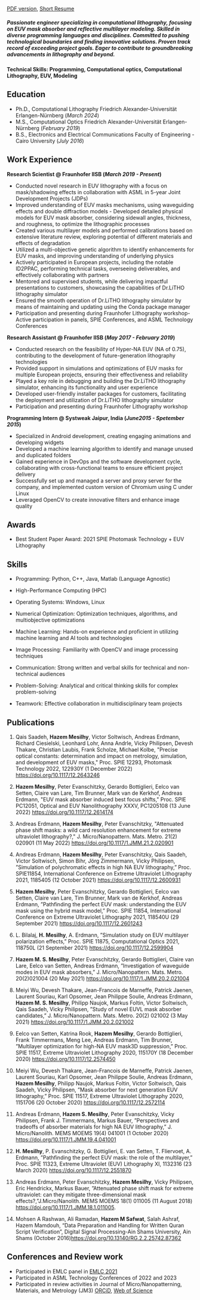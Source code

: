 [PDF version](./assets/HazemMesilhy_Sept.2023.pdf), [Short Resume](./assets/Hazem_CV_2023.pdf)

##### Passionate engineer specializing in computational lithography, focusing on EUV mask absorber and reflective multilayer modeling. Skilled in diverse programming languages and disciplines. Committed to pushing technological boundaries and finding innovative solutions. Proven track record of exceeding project goals. Eager to contribute to groundbreaking advancements in lithography and beyond.

#### Technical Skills: Programming, Computational optics, Computational Lithography, EUV, Modeling

## Education
+ Ph.D., Computational Lithography
Friedrich Alexander-Universität Erlangen-Nürnberg (_March 2024_)								       		
+ M.S., Computational Optics
Friedrich Alexander-Universität Erlangen-Nürnberg (_February 2019_)	 			        		
+ B.S., Electronics and Electrical Communications
Faculty of Engineering - Cairo University (_July 2016_)

## Work Experience
**Research Scientist @ Fraunhofer IISB (_March 2019 - Present_)**
- Conducted novel research in EUV lithography with a focus on mask/shadowing effects in collaboration with ASML in 5-year Joint Development Projects (JDPs)
- Improved understanding of EUV masks mechanisms, using waveguiding effects and double diffraction models - Developed detailed physical models for EUV mask absorber, considering sidewall angles, thickness, and roughness, to optimize the lithographic processes
- Created various multilayer models and performed calibrations based on extensive literature review, exploring potential of different materials and effects of degradation
- Utilized a multi-objective genetic algorithm to identify enhancements for EUV masks, and improving understanding of underlying physics
- Actively participated in European projects, including the notable ID2PPAC, performing technical tasks, overseeing deliverables, and effectively collaborating with partners
- Mentored and supervised students, while delivering impactful presentations to customers, showcasing the capabilities of Dr.LiTHO lithography simulator
- Ensured the smooth operation of Dr.LiTHO lithography simulator by means of maintaining and updating using the Conda package manager
- Participation and presenting during Fraunhofer Lithography workshop- Active participation in panels, SPIE Conferences, and ASML Technology Conferences 

**Research Assistant @ Fraunhofer IISB (_May 2017 - February 2019_)**
- Conducted research on the feasibility of Hyper-NA EUV (NA of 0.75), contributing to the development of future-generation lithography technologies
- Provided support in simulations and optimizations of EUV masks for multiple European projects, ensuring their effectiveness and reliability
- Played a key role in debugging and building the Dr.LiTHO lithography simulator, enhancing its functionality and user experience
- Developed user-friendly installer packages for customers, facilitating the deployment and utilization of Dr.LiTHO lithography simulator
- Participation and presenting during Fraunhofer Lithography workshop

**Programming Intern @ Systweak Jaipur, India (_June2015 - Spetember 2015_)**
- Specialized in Android development, creating engaging animations and developing widgets
- Developed a machine learning algorithm to identify and manage unused and duplicated folders
- Gained experience in DevOps and the software development cycle, collaborating with cross-functional teams to ensure efficient project delivery
- Successfully set up and managed a server and proxy server for the company, and implemented custom version of Chromium using C under Linux
- Leveraged OpenCV to create innovative filters and enhance image quality

## Awards
- Best Student Paper Award: 2021 SPIE Photomask Technology + EUV Lithography

## Skills
- Programming: Python, C++, Java, Matlab (Language Agnostic)
- High-Performance Computing (HPC)
- Operating Systems: Windows, Linux
- Numerical Optimization: Optimization techniques, algorithms, and multiobjective optimizations 

- Machine Learning: Hands-on experience and proficient in utilizing machine learning and AI tools and technologies

- Image Processing: Familiarity with OpenCV and image processing techniques 

- Communication: Strong written and verbal skills for technical and non-technical audiences 

- Problem-Solving: Analytical and critical thinking skills for complex problem-solving 

- Teamwork: Effective collaboration in multidisciplinary team projects

## Publications
1. Qais Saadeh, **Hazem Mesilhy**, Victor Soltwisch, Andreas Erdmann, Richard Ciesielski, Leonhard Lohr, Anna Andrle, Vicky Philipsen, Devesh Thakare, Christian Laubis, Frank Scholze, Michael Kolbe, "Precise optical constants: determination and impact on metrology, simulation, and development of EUV masks," Proc. SPIE 12293, Photomask Technology 2022, 122930Y (1 December 2022) https://doi.org/10.1117/12.2643246 

2. **Hazem Mesilhy**, Peter Evanschitzky, Gerardo Bottiglieri, Eelco van Setten, Claire van Lare, Tim Brunner, Mark van de Kerkhof, Andreas Erdmann, "EUV mask absorber induced best focus shifts," Proc. SPIE PC12051, Optical and EUV Nanolithography XXXV, PC1205108 (13 June 2022) https://doi.org/10.1117/12.2614174 

3. Andreas Erdmann, **Hazem Mesilhy**, Peter Evanschitzky, "Attenuated phase shift masks: a wild card resolution enhancement for extreme ultraviolet lithography?," J. Micro/Nanopattern. Mats. Metro. 21(2) 020901 (11 May 2022) https://doi.org/10.1117/1.JMM.21.2.020901 

4. Andreas Erdmann, **Hazem Mesilhy**, Peter Evanschitzky, Qais Saadeh, Victor Soltwisch, Simon Bihr, Jörg Zimmermann, Vicky Philipsen, ”Simulation of polychromatic effects in high NA EUV lithography,” Proc. SPIE11854, International Conference on Extreme Ultraviolet Lithography 2021, 1185405 (12 October 2021) https://doi.org/10.1117/12.2600931

5. **Hazem Mesilhy**, Peter Evanschitzky, Gerardo Bottiglieri, Eelco van Setten, Claire van Lare, Tim Brunner, Mark van de Kerkhof, Andreas Erdmann, ”Pathfinding the perfect EUV mask: understanding the EUV mask using the hybrid mask model,” Proc. SPIE 11854, International Conference on Extreme Ultraviolet Lithography 2021, 118540U (29 September 2021) https://doi.org/10.1117/12.2601243

6. L. Bilalaj, **H. Mesilhy**, A. Erdmann, ”Simulation study on EUV multilayer polarization effects,” Proc. SPIE 11875, Computational Optics 2021, 118750L (21 September 2021) https://doi.org/10.1117/12.2599904 

7. **Hazem M. S. Mesilhy**, Peter Evanschitzky, Gerardo Bottiglieri, Claire van Lare, Eelco van Setten, Andreas Erdmann, ”Investigation of waveguide modes in EUV mask absorbers,” J. Micro/Nanopattern. Mats. Metro. 20(2)021004 (20 May 2021) https://doi.org/10.1117/1.JMM.20.2.021004 

8. Meiyi Wu, Devesh Thakare, Jean-Francois de Marneffe, Patrick Jaenen, Laurent Souriau, Karl Opsomer, Jean Philippe Soulie, Andreas Erdmann, **Hazem M. S. Mesilhy**, Philipp Naujok, Markus Foltin, Victor Soltwisch, Qais Saadeh, Vicky Philipsen, ”Study of novel EUVL mask absorber candidates,” J. Micro/Nanopattern. Mats. Metro. 20(2) 021002 (3 May 2021) https://doi.org/10.1117/1.JMM.20.2.021002 

9. Eelco van Setten, Katrina Rook, **Hazem Mesilhy**, Gerardo Bottiglieri, Frank Timmermans, Meng Lee, Andreas Erdmann, Tim Brunner, ”Multilayer optimization for high-NA EUV mask3D suppression,” Proc. SPIE 11517, Extreme Ultraviolet Lithography 2020, 115170Y (18 December 2020) https://doi.org/10.1117/12.2574450 

10. Meiyi Wu, Devesh Thakare, Jean-Francois de Marneffe, Patrick Jaenen, Laurent Souriau, Karl Opsomer, Jean Philippe Soulie, Andreas Erdmann, **Hazem Mesilhy**, Philipp Naujok, Markus Foltin, Victor Soltwisch, Qais Saadeh, Vicky Philipsen, ”Mask absorber for next generation EUV lithography,” Proc. SPIE 11517, Extreme Ultraviolet Lithography 2020, 1151706 (20 October 2020) https://doi.org/10.1117/12.2572114 

11. Andreas Erdmann, **Hazem S. Mesilhy**, Peter Evanschitzky, Vicky Philipsen, Frank J. Timmermans, Markus Bauer, ”Perspectives and tradeoffs of absorber materials for high NA EUV lithography,” J. Micro/Nanolith. MEMS MOEMS 19(4) 041001 (1 October 2020) https://doi.org/10.1117/1.JMM.19.4.041001 

12. **H. Mesilhy**, P. Evanschitzky, G. Bottiglieri, E. van Setten, T. Fliervoet, A. Erdmann, ”Pathfinding the perfect EUV mask: the role of the multilayer,” Proc. SPIE 11323, Extreme Ultraviolet (EUV) Lithography XI, 1132316 (23 March 2020) https://doi.org/10.1117/12.2551870 

13. Andreas Erdmann, Peter Evanschitzky, **Hazem Mesilhy**, Vicky Philipsen, Eric Hendrickx, Markus Bauer, ”Attenuated phase shift mask for extreme ultraviolet: can they mitigate three-dimensional mask effects?,”J.Micro/Nanolith. MEMS MOEMS 18(1) 011005 (11 August 2018) https://doi.org/10.1117/1.JMM.18.1.011005.

14. Mohsen A Rashwan, Ali Ramadan, **Hazem M Safwat**, Salah Ashraf, Hazem Mamdouh, “Data Preparation and Handling for Written Quran Script Verification”, Digital Signal Processing-Ain Shams University, Ain Shams (October 2016)https://doi.org/10.13140/RG.2.2.25742.87362

## Conferences and Review work
- Participated in EMLC panel in [EMLC 2021](https://www.emlc-conference.com/resource/blob/2081542/358f68435c7ef4fbe58ebed016ba9348/program-schedule-emlc2021-data.pdf)
- Participated in ASML Technology Conferences of 2022 and 2023
- Participated in review activities in Journal of Micro/Nanopatterning, Materials, and Metrology (JM3) [ORCiD](https://orcid.org/0000-0003-0330-7115), [Web of Science](https://www.webofscience.com/wos/author/record/AAW-7196-2020)
